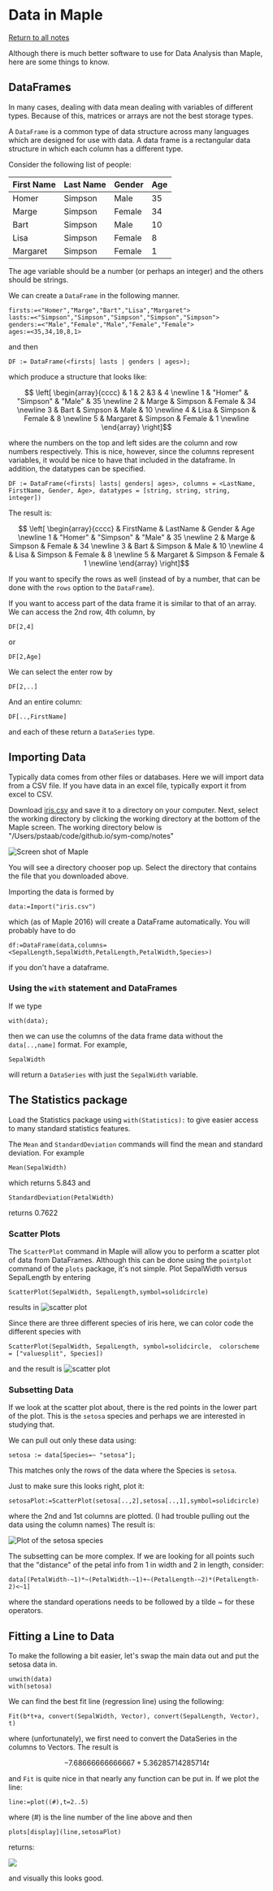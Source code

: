 Data in Maple
=======

[Return to all notes](index.html)

Although there is much better software to use for Data Analysis than Maple, here are some things to know.  

DataFrames
------

In many cases, dealing with data mean dealing with variables of different types.  Because of this, matrices or arrays are not the best storage types.

A `DataFrame` is a common type of data structure across many languages which are designed for use with data. A data frame is a rectangular data structure in which each column has a different type.

Consider the following list of people:


| First Name | Last Name | Gender | Age |
| ------ | ---- | ---- | ----- |
| Homer | Simpson | Male | 35 |
| Marge | Simpson | Female | 34 |
| Bart | Simpson | Male | 10 |
| Lisa | Simpson | Female | 8 |
| Margaret | Simpson | Female | 1 |


The age variable should be a number (or perhaps an integer) and the others should be strings.  

We can create a `DataFrame` in the following manner.  

```
firsts:=<"Homer","Marge","Bart","Lisa","Margaret">
lasts:=<"Simpson","Simpson","Simpson","Simpson","Simpson">
genders:=<"Male","Female","Male","Female","Female">
ages:=<35,34,10,8,1>
```

and then
```
DF := DataFrame(<firsts| lasts | genders | ages>);
```

which produce a structure that looks like:

$$
\left[ \begin{array}{cccc}
 & 1 & 2 &3 & 4 \newline
1 & "Homer" & "Simpson" & "Male" & 35 \newline
2 &  Marge &  Simpson &  Female &  34 \newline
3 &  Bart &  Simpson &  Male &  10 \newline
4 &  Lisa &  Simpson &  Female &  8 \newline
5 &  Margaret &  Simpson &  Female &  1 \newline
\end{array}
\right]$$

where the numbers on the top and left sides are the column and row numbers respectively.  This is nice, however, since the columns represent variables, it would be nice to have that included in the dataframe. In addition, the datatypes can be specified.

```
DF := DataFrame(<firsts| lasts| genders| ages>, columns = <LastName, FirstName, Gender, Age>, datatypes = [string, string, string, integer])
```

The result is:

$$
\left[ \begin{array}{cccc}
 & FirstName & LastName & Gender & Age \newline
1 & "Homer" & "Simpson" & "Male" & 35 \newline
2 &  Marge &  Simpson &  Female &  34 \newline
3 &  Bart &  Simpson &  Male &  10 \newline
4 &  Lisa &  Simpson &  Female &  8 \newline
5 &  Margaret &  Simpson &  Female &  1 \newline
\end{array}
\right]$$


If you want to specify the rows as well (instead of by a number, that can be done with the `rows` option to the `DataFrame`).

If you want to access part of the data frame it is similar to that of an array.  We can access the 2nd row, 4th column, by
```
DF[2,4]
```

or
```
DF[2,Age]
```

We can select the enter row by
```
DF[2,..]
```

And an entire column:
```
DF[..,FirstName]
```

and each of these return a `DataSeries` type.  

Importing Data
---------

Typically data comes from other files or databases.  Here we will import data from a CSV file.  If you have data in an excel file, typically export it from excel to CSV.  

Download [iris.csv](iris.csv) and save it to a directory on your computer. Next, select the working directory by clicking the working directory at the bottom of the Maple screen.  The working directory below is "/Users/pstaab/code/github.io/sym-comp/notes"

![Screen shot of Maple](images/ch14/plot01.png)

You will see a directory chooser pop up.  Select the directory that contains the file that you downloaded above.  

Importing the data is formed by
```
data:=Import("iris.csv")
```

which (as of Maple 2016) will create a DataFrame automatically.  You will probably have to do
```
df:=DataFrame(data,columns=<SepalLength,SepalWidth,PetalLength,PetalWidth,Species>)
```

if you don't have a dataframe.  
### Using the `with` statement and DataFrames

If we type

```
with(data);
```

then we can use the columns of the data frame data without the `data[..,name]` format.  For example,

```
SepalWidth
```

will return a `DataSeries` with just the `SepalWidth` variable.  


The Statistics package
------

Load the Statistics package using `with(Statistics):` to give easier access to many standard statistics features.  

The `Mean` and `StandardDeviation` commands will find the mean and standard deviation.  For example
```
Mean(SepalWidth)
```

which returns 5.843  and
```
StandardDeviation(PetalWidth)
```

returns 0.7622


### Scatter Plots

The `ScatterPlot` command in Maple will allow you to perform a scatter plot of data from DataFrames.  Although this can be done using the `pointplot` command of the `plots` package, it's not simple.  Plot SepalWidth versus SepalLength by entering

```
ScatterPlot(SepalWidth, ﻿SepalLength,symbol=solidcircle)
```

results in
![scatter plot](images/ch14/plot02.png)

Since there are three different species of iris here, we can color code the different species with
```
ScatterPlot(SepalWidth, ﻿SepalLength, symbol=solidcircle,  colorscheme = ["valuesplit", Species])
```

and the result is
![scatter plot](images/ch14/plot03.png)

### Subsetting Data

If we look at the scatter plot about, there is the red points in the lower part of the plot.  This is the `setosa` species and perhaps we are interested in studying that.

We can pull out only these data using:
```
setosa := data[Species=~ "setosa"];
```

This matches only the rows of the data where the Species is `setosa`.

Just to make sure this looks right, plot it:
```
setosaPlot:=ScatterPlot(setosa[..,2],setosa[..,1],symbol=solidcircle)
```

where the 2nd and 1st columns are plotted.  (I had trouble pulling out the data using the column names) The result is:

![Plot of the setosa species](images/ch14/plot04.png)


The subsetting can be more complex.  If we are looking for all points such that the "distance" of the petal info from 1 in width and 2 in length, consider:
```
data[(PetalWidth-~1)*~(PetalWidth-~1)+~(PetalLength-~2)*(PetalLength-2)<~1]
```

where the standard operations needs to be followed by a tilde ~ for these operators.  


Fitting a Line to Data
--------

To make the following a bit easier, let's swap the main data out and put the setosa data in.  

```
unwith(data)
with(setosa)
```

We can find the best fit line (regression line) using the following:
```
Fit(b*t+a, convert(SepalWidth, Vector), convert(SepalLength, Vector), t)
```

where (unfortunately), we first need to convert the DataSeries in the columns to Vectors.  The result is

$$-7.68666666666667+5.36285714285714t$$

and `Fit` is quite nice in that nearly any function can be put in.  If we plot the line:

```
line:=plot((#),t=2..5)
```

where (#) is the line number of the line above and then
```
plots[display](line,setosaPlot)
```

returns:

![](images/ch14/plot05.png)

and visually this looks good.  
